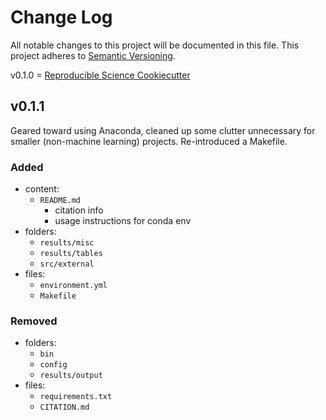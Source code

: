 # Change Log
All notable changes to this project will be documented in this file.
This project adheres to [Semantic Versioning](http://semver.org/).

v0.1.0 = [Reproducible Science Cookiecutter](https://github.com/bvreede/good-enough-project)

## v0.1.1

Geared toward using Anaconda, cleaned up some clutter unnecessary for smaller (non-machine learning) projects. Re-introduced a Makefile.

### Added
- content:
    - `README.md`
        - citation info
        - usage instructions for conda env
- folders:
    - `results/misc`
    - `results/tables`
    - `src/external`
- files:
    - `environment.yml`
    - `Makefile`

### Removed
- folders:
    - `bin`
    - `config`
    - `results/output`
- files:
    - `requirements.txt`
    - `CITATION.md`
